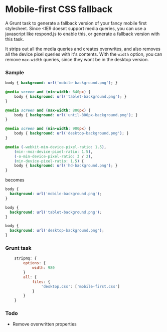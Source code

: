 # Mobile-first CSS fallback

A Grunt task to generate a fallback version of your fancy mobile first stylesheet.
Since <IE9 doesnt support media queries, you can use a javascript like respond.js to enable this,
or generate a fallback version with this task.

It strips out all the media queries and creates overwrites, and also removes all the device pixel queries with it's contents.
With the `width` option, you can remove `max-width` queries, since they wont be in the desktop version.

### Sample
````css
body { background: url('mobile-background.png'); }

@media screen and (min-width: 640px) {
    body { background: url('tablet-background.png'); }
}

@media screen and (max-width: 800px) {
    body { background: url('until-800px-background.png'); }
}

@media screen and (min-width: 900px) {
    body { background: url('desktop-background.png'); }
}

@media (-webkit-min-device-pixel-ratio: 1.5),
    (min--moz-device-pixel-ratio: 1.5),
    (-o-min-device-pixel-ratio: 3 / 2),
    (min-device-pixel-ratio: 1.5) {
    body { background: url('hd-background.png'); }
}
````

becomes

````css
body {
  background: url('mobile-background.png');
}

body {
  background: url('tablet-background.png');
}

body {
  background: url('desktop-background.png');
}
````

### Grunt task
````js
    stripmq: {
        options: {
            width: 980
        }
        all: {
            files: {
                'desktop.css': ['mobile-first.css']
            }
        }
    }
````


### Todo
- Remove overwritten properties